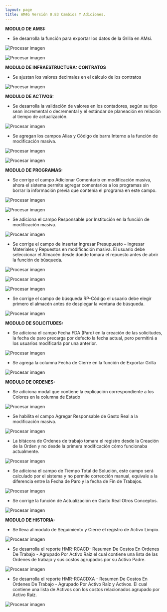 ```yaml
---
layout: page
title: AM4G Versión 0.83 Cambios Y Adiciones.
---
```

**MODULO DE AMSI:**

- Se desarrolla la función para exportar los datos de la Grilla en AMsi.



![Procesar imagen](../assets/images/Version83/Imagen1.png)

![Procesar imagen](../assets/images/Version83/Imagen2.png)

**MODULO DE INFRAESTRUCTURA:**
**CONTRATOS**

-  Se ajustan los valores decimales en el cálculo de los contratos


![Procesar imagen](../assets/images/Version83/Imagen3.png)




**MODULO DE ACTIVOS:**

- Se desarrolla la validación de valores en los contadores, según su tipo sean incremental o decremental y el estándar de planeación en relación al tiempo de actualización.



![Procesar imagen](../assets/images/Version83/Imagen4.png)

- Se agregan los campos Alias y Código de barra Interno a la función de modificación masiva.

![Procesar imagen](../assets/images/Version83/Imagen5.png)


![Procesar imagen](../assets/images/Version83/imagen6.png)

**MODULO DE PROGRAMAS:**

- Se corrige el campo Adicionar Comentario en modificación masiva, ahora el sistema permite agregar comentarios a los programas sin borrar la información previa que contenía el programa en este campo.

![Procesar imagen](../assets/images/Version83/imagen7.png)

![Procesar imagen](../assets/images/Version83/imagen8.png)


- Se adiciona el campo Responsable por Institución en la función de modificación masiva.

![Procesar imagen](../assets/images/Version83/imagen9.png)


- Se corrige el campo de insertar Ingresar Presupuesto – Ingresar Materiales y Repuestos en modificación masiva. El usuario debe seleccionar el Almacén desde donde tomara el repuesto antes de abrir la función de búsqueda.

![Procesar imagen](../assets/images/Version83/imagen10.png)

![Procesar imagen](../assets/images/Version83/imagen11.png)

![Procesar imagen](../assets/images/Version83/imagen12.png)

- Se corrige el campo de búsqueda RP-Código el usuario debe elegir primero el almacén antes de desplegar la ventana de búsqueda.

![Procesar imagen](../assets/images/Version83/imagen13.png)

**MODULO DE SOLICITUDES:**

- Se adiciona el campo Fecha FDA (Paro) en la creación de las solicitudes, la fecha de paro precarga por defecto la fecha actual, pero permitirá a los usuarios modificarla por una anterior.

![Procesar imagen](../assets/images/Version83/imagen14.png)

- Se agrega la columna Fecha de Cierre en la función de Exportar Grilla

![Procesar imagen](../assets/images/Version83/imagen15.png)


**MODULO DE ORDENES:**

- Se adiciona modal que contiene la explicación correspondiente a los Colores en la columna de Estado

![Procesar imagen](../assets/images/Version83/imagen16.png)

- Se habilita el campo Agregar Responsable de Gasto Real a la modificación masiva.

![Procesar imagen](../assets/images/Version83/imagen17.png)

- La bitácora de Ordenes de trabajo tomara el registro desde la Creación de la Orden y no desde la primera modificación cómo funcionaba actualmente.

![Procesar imagen](../assets/images/Version83/imagen18.png)

- Se adiciona el campo de Tiempo Total de Solución, este campo será calculado por el sistema y no permite corrección manual, equivale a la diferencia entre la Fecha de Paro y la fecha de Fin de Trabajos.

![Procesar imagen](../assets/images/Version83/imagen19.png)

- Se corrige la función de Actualización en Gasto Real Otros Conceptos.

![Procesar imagen](../assets/images/Version83/imagen22.png)


**MODULO DE HISTORIA:**

- Se lleva al modulo de Seguimiento y Cierre el registro de Activo Limpio.

![Procesar imagen](../assets/images/Version83/imagen23.png)


- Se desarrolla el reporte HMR-RCACD- Resumen De Costos En Ordenes De Trabajo - Agrupado Por Activo Raíz el cual contiene una lista de las Ordenes de trabajo y sus costos agrupados por su Activo Padre.

![Procesar imagen](../assets/images/Version83/imagen24.png)


- Se desarrolla el reporte HMR-RCACDXA - Resumen De Costos En Ordenes De Trabajo - Agrupado Por Activo Raíz y Activos. El cual contiene una lista de Activos con los costos relacionados agrupado por Activo Raíz.

![Procesar imagen](../assets/images/Version83/imagen25.png)









